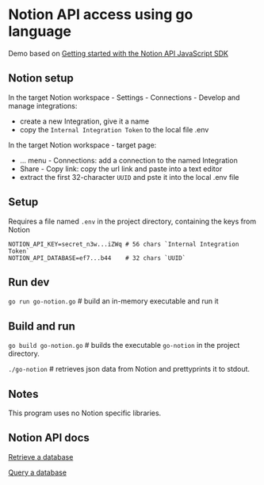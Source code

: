 # Notion API access using go language

Demo based on [Getting started with the Notion API JavaScript SDK](https://dev.to/craigaholliday/getting-started-with-the-notion-api-javascript-sdk-c50)

## Notion setup

In the target Notion workspace - Settings - Connections - Develop and manage integrations:

- create a new Integration, give it a name
- copy the `Internal Integration Token` to the local file .env

In the target Notion workspace - target page:

- ... menu - Connections: add a connection to the named Integration
- Share - Copy link: copy the url link and paste into a text editor
- extract the first 32-character `UUID` and pste it into the local .env file

## Setup

Requires a file named `.env` in the project directory, containing the keys from Notion

```
NOTION_API_KEY=secret_n3w...iZWq # 56 chars `Internal Integration Token`
NOTION_API_DATABASE=ef7...b44    # 32 chars `UUID`
```

## Run dev

`go run go-notion.go` # build an in-memory executable and run it

## Build and run

`go build go-notion.go` # builds the executable `go-notion` in the project directory.

`./go-notion` # retrieves json data from Notion and prettyprints it to stdout.

## Notes

This program uses no Notion specific libraries.

## Notion API docs

[Retrieve a database](https://developers.notion.com/reference/retrieve-a-database)

[Query a database](https://developers.notion.com/reference/post-database-query)
